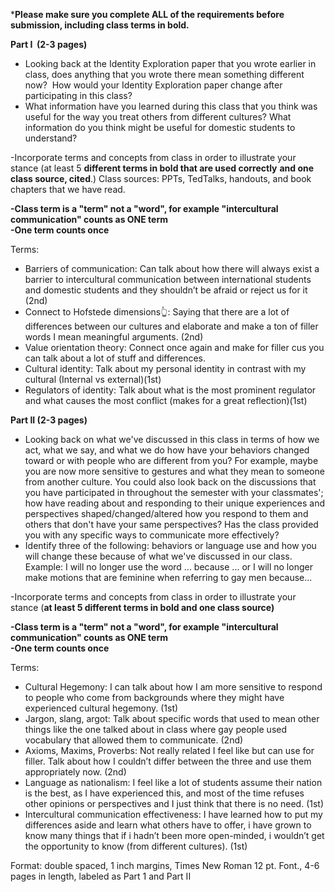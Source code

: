 ***Please make sure you complete ALL of the requirements before submission, including class terms in bold.**

**Part I  (2-3 pages)**

- Looking back at the Identity Exploration paper that you wrote earlier in class, does anything that you wrote there mean something different now?  How would your Identity Exploration paper change after participating in this class? 
- What information have you learned during this class that you think was useful for the way you treat others from different cultures? What information do you think might be useful for domestic students to understand?

-Incorporate terms and concepts from class in order to illustrate your stance (at least 5 **different terms in bold that are used correctly** **and one class source, cited**.) Class sources: PPTs, TedTalks, handouts, and book chapters that we have read.

**-Class term is a "term" not a "word", for example "intercultural communication" counts as ONE term**  
**-One term counts once**

Terms:
- Barriers of communication: Can talk about how there will always exist a barrier to intercultural communication between international students and domestic students and they shouldn’t be afraid or reject us for it (2nd)
- Connect to Hofstede dimensions👆: Saying that there are a lot of differences between our cultures and elaborate and make a ton of filler words I mean meaningful arguments. (2nd)
- Value orientation theory: Connect once again and make for filler cus you can talk about a lot of stuff and differences.
- Cultural identity: Talk about my personal identity in contrast with my cultural (Internal vs external)(1st)
- Regulators of identity: Talk about what is the most prominent regulator and what causes the most conflict (makes for a great reflection)(1st)


**Part II (2-3 pages)**

- Looking back on what we've discussed in this class in terms of how we act, what we say, and what we do how have your behaviors changed toward or with people who are different from you? For example, maybe you are now more sensitive to gestures and what they mean to someone from another culture. You could also look back on the discussions that you have participated in throughout the semester with your classmates'; how have reading about and responding to their unique experiences and perspectives shaped/changed/altered how you respond to them and others that don't have your same perspectives? Has the class provided you with any specific ways to communicate more effectively?
- Identify three of the following: behaviors or language use and how you will change these because of what we've discussed in our class. Example: I will no longer use the word ... because ... or I will no longer make motions that are feminine when referring to gay men because...

-Incorporate terms and concepts from class in order to illustrate your stance (**at least 5 different terms in bold and one class source)**

**-Class term is a "term" not a "word", for example "intercultural communication" counts as ONE term  
-One term counts once**

Terms:
- Cultural Hegemony: I can talk about how I am more sensitive to respond to people who come from backgrounds where they might have experienced cultural hegemony. (1st) 
- Jargon, slang, argot: Talk about specific words that used to mean other things like the one talked about in class where gay people used vocabulary that allowed them to communicate. (2nd)
- Axioms, Maxims, Proverbs: Not really related I feel like but can use for filler. Talk about how I couldn’t differ between the three and use them appropriately now. (2nd)
- Language as nationalism: I feel like a lot of students assume their nation is the best, as I have experienced this, and most of the time refuses other opinions or perspectives and I just think that there is no need. (1st)
- Intercultural communication effectiveness: I have learned how to put my differences aside and learn what others have to offer, i have grown to know many things that if i hadn’t been more open-minded, i wouldn’t get the opportunity to know (from different cultures). (1st)

Format: double spaced, 1 inch margins, Times New Roman 12 pt. Font., 4-6 pages in length, labeled as Part 1 and Part II